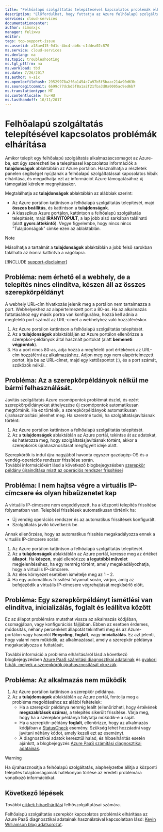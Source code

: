 ```yaml
---
title: "Felhőalapú szolgáltatás telepítésével kapcsolatos problémák elhárítása |} Microsoft Docs"
description: "Előfordulhat, hogy futtatja az Azure felhőalapú szolgáltatás telepítése néhány gyakori problémák vannak. Ez a cikk némelyikük megoldásokat tartalmazza."
services: cloud-services
documentationcenter: 
author: simonxjx
manager: felixwu
editor: 
tags: top-support-issue
ms.assetid: a18ae415-0d1c-4bc4-ab6c-c1ddea02c870
ms.service: cloud-services
ms.devlang: na
ms.topic: troubleshooting
ms.tgt_pltfrm: na
ms.workload: tbd
ms.date: 7/26/2017
ms.author: v-six
ms.openlocfilehash: 29529978a2f6a1454c7a97b5f5baac214a90d63b
ms.sourcegitcommit: 6699c77dcbd5f8a1a2f21fba3d0a0005ac9ed6b7
ms.translationtype: MT
ms.contentlocale: hu-HU
ms.lasthandoff: 10/11/2017
---
```

# <a name="troubleshoot-cloud-service-deployment-problems"></a>Felhőalapú szolgáltatás telepítésével kapcsolatos problémák elhárítása
Amikor telepít egy felhőalapú szolgáltatás alkalmazáscsomagot az Azure-ba, ezt úgy szerezheti be a telepítéssel kapcsolatos információk a **tulajdonságok** ablaktáblán az Azure portálon. Használhatja a részletek panelen segítséget nyújtanak a felhőalapú szolgáltatással kapcsolatos hibák elhárítása, és megadhatja ezt az információt Azure támogatásához új támogatási kérelem megnyitásakor.

Megtalálhatja az **tulajdonságok** ablaktáblán az alábbiak szerint:

* Az Azure portálon kattintson a felhőalapú szolgáltatás telepítését, majd **összes beállítás**, és kattintson a **tulajdonságok**.
* A klasszikus Azure portálon, kattintson a felhőalapú szolgáltatás telepítését, majd **IRÁNYÍTÓPULT**, a lap jobb alsó sarkában található (alatt **gyors áttekintő**). Vegye figyelembe, hogy nincs nincs "Tulajdonságok" címke ezen az ablaktáblán.

> [!NOTE]
> Másolhatja a tartalmát a **tulajdonságok** ablaktáblán a jobb felső sarokban található az ikonra kattintva a vágólapra.
>
>

[!INCLUDE [support-disclaimer](../../includes/support-disclaimer.md)]

## <a name="problem-i-cannot-access-my-website-but-my-deployment-is-started-and-all-role-instances-are-ready"></a>Probléma: nem érhető el a webhely, de a telepítés nincs elindítva, készen áll az összes szerepkörpéldányt
A webhely URL-cím hivatkozás jelenik meg a portálon nem tartalmazza a port. Webhelyekhez az alapértelmezett port a 80-as. Ha az alkalmazás futtatásához egy másik portra van konfigurálva, hozzá kell adnia a megfelelő port számát az URL-címet a webhelyhez való hozzáféréskor.

1. Az Azure portálon kattintson a felhőalapú szolgáltatás telepítését.
2. Az a **tulajdonságok** ablaktábláján az Azure portálon ellenőrizze a szerepkör-példányok által használt portokat (alatt **bemeneti végpontok**).
3. Ha a port nincs 80-as, adja hozzá a megfelelő port értékének az URL-cím hozzáférni az alkalmazáshoz. Adjon meg egy nem alapértelmezett portot, írja be az URL-címet, majd egy kettőspontot (:), és a port számát, szóközök nélkül.

## <a name="problem-my-role-instances-recycled-without-me-doing-anything"></a>Probléma: Az a szerepkörpéldányok nélkül me bármi felhasználását.
Javítás szolgáltatás Azure csomópontok problémát észlel, és ezért szerepkörpéldányokat áthelyezése új csomópontok automatikusan megtörténik. Ha ez történik, a szerepkörpéldányok automatikusan újrahasznosítási jelenhet meg. Ha szeretné tudni, ha szolgáltatásjavításnak történt:

1. Az Azure portálon kattintson a felhőalapú szolgáltatás telepítését.
2. Az a **tulajdonságok** ablaktáblán az Azure portál, tekintse át az adatokat, és határozza meg, hogy szolgáltatásjavításnak történt, akkor a szerepkörök újrahasznosítását megfigyelt ideje alatt.

Szerepkörök is indul újra nagyjából havonta egyszer gazdagép-OS és a vendég-operációs rendszer frissítése során.  
További információkért lásd a következő blogbejegyzésben [szerepkör példány újraindítása miatt az operációs rendszer frissítései](http://blogs.msdn.com/b/kwill/archive/2012/09/19/role-instance-restarts-due-to-os-upgrades.aspx)

## <a name="problem-i-cannot-do-a-vip-swap-and-receive-an-error"></a>Probléma: I nem hajtsa végre a virtuális IP-címcsere és olyan hibaüzenetet kap
A virtuális IP-címcsere nem engedélyezett, ha a központi telepítés frissítése folyamatban van. Telepítési frissítések automatikusan történik ha:

* Új vendég operációs rendszer és az automatikus frissítések konfigurált.
* Szolgáltatás javító következik be.

Annak ellenőrzése, hogy az automatikus frissítés megakadályozza ennek a virtuális IP-címcsere során:

1. Az Azure portálon kattintson a felhőalapú szolgáltatás telepítését.
2. Az a **tulajdonságok** ablaktáblán az Azure portál, keresse meg az értéket **állapot**. Ha **készen**, majd ellenőrizze **a legutóbbi művelet** megjelenítéséhez, ha egy nemrég történt, amely megakadályozhatja, hogy a virtuális IP-címcsere.
3. Az éles környezet esetében ismételje meg az 1 – 2.
4. Ha egy automatikus frissítési folyamat során, várjon, amíg az befejeződik a virtuális IP-címcsere végrehajtását megkísérlő előtt.

## <a name="problem-a-role-instance-is-looping-between-started-initializing-busy-and-stopped"></a>Probléma: Egy szerepkörpéldányt ismétlési van elindítva, inicializálás, foglalt és leállítva között
Ez az állapot problémára mutathat vissza az alkalmazás kódjában, csomagjában, vagy konfigurációs fájljában. Ebben az esetben érdemes, módosítás, néhány percenként állapotát tekintheti meg és az Azure-portálon vagy hasonlót **Recycling**, **foglalt**, vagy **inicializálás**. Ez azt jelenti, hogy valami nem működik, az alkalmazással, amely a szerepkör példánya megakadályozza a futtatását.

További információ a probléma elhárításáról lásd a következő blogbejegyzésben [Azure PaaS számítási diagnosztikai adatainak](http://blogs.msdn.com/b/kwill/archive/2013/08/09/windows-azure-paas-compute-diagnostics-data.aspx) és [gyakori hibák, melyek a szerepkörök újrahasznosítását okozzák](cloud-services-troubleshoot-common-issues-which-cause-roles-recycle.md).

## <a name="problem-my-application-stopped-working"></a>Probléma: Az alkalmazás nem működik
1. Az Azure portálon kattintson a szerepkör példánya.
2. Az a **tulajdonságok** ablaktáblán az Azure portál, fontolja meg a probléma megoldásához az alábbi feltételek:
   * Ha a szerepkör példánya nemrég leállt (ellenőrizheti, hogy értékének **megszakítások száma**), a telepítés sikerült frissítése. Várja meg, hogy ha a szerepkör példánya folytatja működik-e a saját.
   * Ha a szerepkör-példány **foglalt**, ellenőrizze, hogy az alkalmazás kódjában a [StatusCheck](https://msdn.microsoft.com/library/microsoft.windowsazure.serviceruntime.roleenvironment.statuscheck) esemény. Szükség lehet hozzáadni vagy javítani néhány kódot, amely kezeli ezt az eseményt.
   * A diagnosztikai adatok keresztül halad, és hibaelhárítás esetén ajánlott, a blogbejegyzés [Azure PaaS számítási diagnosztikai adatainak](http://blogs.msdn.com/b/kwill/archive/2013/08/09/windows-azure-paas-compute-diagnostics-data.aspx).

> [!WARNING]
> Ha újrahasznosítja a felhőalapú szolgáltatás, alaphelyzetbe állítja a központi telepítés tulajdonságainak hatékonyan törlése az eredeti problémára vonatkozó információkat.
>
>

## <a name="next-steps"></a>Következő lépések
További [cikkek hibaelhárítási](https://docs.microsoft.com/en-us/azure/cloud-services/cloud-services-allocation-failures) felhőszolgáltatásai számára.

Felhőalapú szolgáltatás szerepkör kapcsolatos problémák elhárítása az Azure PaaS diagnosztikai adatainak használatával kapcsolatban lásd: [Kevin Williamson blog adatsorozat](http://blogs.msdn.com/b/kwill/archive/2013/08/09/windows-azure-paas-compute-diagnostics-data.aspx).

